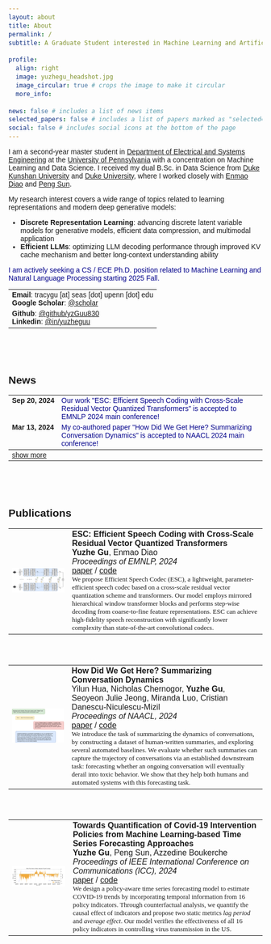 ```yaml
---
layout: about
title: About
permalink: /
subtitle: A Graduate Student interested in Machine Learning and Artificial Intelligence

profile:
  align: right
  image: yuzhegu_headshot.jpg
  image_circular: true # crops the image to make it circular
  more_info:

news: false # includes a list of news items
selected_papers: false # includes a list of papers marked as "selected={true}"
social: false # includes social icons at the bottom of the page
---
```


<div style="font-family: 'Georgia', sans-serif;">

  I am a second-year master student in <a href="https://www.ese.upenn.edu">Department of Electrical and Systems Engineering</a> at the <a href="https://www.upenn.edu">University of Pennsylvania</a> with a concentration on Machine Learning and Data Science. I received my dual B.Sc. in Data Science from <a href="https://www.dukekunshan.edu.cn">Duke Kunshan University</a> and <a href="https://www.duke.edu">Duke University</a>, where I worked closely with <a href="https://diaoenmao.com/">Enmao Diao</a> and <a href="https://scholars.duke.edu/person/Peng.Sun1">Peng Sun</a>.
  <br>

  <p>My research interest covers a wide range of topics related to learning representations and modern deep generative models:</p>
  <ul>
    <li><strong>Discrete Representation Learning</strong>: advancing discrete latent variable models for generative models, efficient data compression, and multimodal application</li>
    <li><strong>Efficient LLMs</strong>: optimizing LLM decoding performance through improved KV cache mechanism and better long-context understanding ability</li>
  </ul>

  <span style="color: darkblue;">I am actively seeking a CS / ECE Ph.D. position related to Machine Learning and Natural Language Processing starting 2025 Fall.</span>

  <table>
    <tr>
      <td>
        <strong>Email</strong>: tracygu [at] seas [dot] upenn [dot] edu<br>
        <strong>Google Scholar</strong>: <a href="https://scholar.google.com/citations?user=xdAB6asAAAAJ&hl=en">@scholar</a><br>
      </td>
    </tr>
    <tr>
      <td>
        <strong>Github</strong>: <a href="https://github.com/yzGuu830">@github/yzGuu830</a> <br>
        <strong>Linkedin</strong>: <a href="https://www.linkedin.com/in/yuzheguu">@in/yuzheguu</a><br>
      </td>
    </tr>
  </table>

  <br><br><br>

  <h2>News</h2>

  <style>
    /* Limit the horizontal length of the content cell */
    .content-cell {
      max-width: 600px;  /* Adjust this value to control the wrapping */
      word-wrap: break-word;  /* Ensures the text wraps within the max-width */
      display: inline-block;
      color: darkblue;
    }
  </style>

  <table>
    <tr>
      <td style="white-space: nowrap; vertical-align: top;"><strong>Sep 20, 2024  </strong></td>
      <td class="content-cell" id="content1">
        Our work "ESC: Efficient Speech Coding with Cross-Scale Residual Vector Quantized Transformers" is accepted to EMNLP 2024 main conference!
      </td>
    </tr>
    <tr>
      <td style="white-space: nowrap; vertical-align: top;"><strong>Mar 13, 2024  </strong></td>
      <td class="content-cell" id="content2">
        My co-authored paper "How Did We Get Here? Summarizing Conversation Dynamics" is accepted to NAACL 2024 main conference!
      </td>
    </tr>
    <tbody id="moreContent" style="display:none;">
      <tr>
        <td style="white-space: nowrap; vertical-align: top;"><strong>Jan 16, 2024  </strong></td>
        <td class="content-cell" id="content3">
          My independent study @DKU "Towards Quantification of Covid-19 Intervention Policies from Machine Learning-based Time Series Forecasting Approaches" got accepted to IEEE-ICC 2024!
        </td>
      </tr>
      <tr>
        <td style="white-space: nowrap; vertical-align: top;"><strong>May 26, 2023  </strong></td>
        <td class="content-cell" id="content4">
          🎉 Officially graduated from Duke Kunshan / Duke University!
        </td>
      </tr>
    </tbody>
    <!-- Show More/Show Less Link Inside the Table -->
    <tr>
      <td>
        <a href="#" id="toggleLink" onclick="toggleContent();" style="text-decoration: underline; cursor: pointer;">
          show more
        </a>
      </td>
      <td></td>
    </tr>
  </table>

  <script>
    function toggleContent() {
      event.preventDefault();

      const moreContent = document.getElementById('moreContent');
      const toggleLink = document.getElementById('toggleLink');
      
      // Toggle visibility of additional rows
      if (moreContent.style.display === 'none') {
        moreContent.style.display = 'table-row-group';
        toggleLink.innerText = 'show less';
      } else {
        moreContent.style.display = 'none';
        toggleLink.innerText = 'show more';
      }
    }
  </script>
  <br><br><br>


<h2>Publications</h2>

  <table>
    <tr>
      <td>
        <img src="../assets/img/publication_preview/esc.png" alt="Image description" width="200" style="margin-right: 80px;">
      </td>
      <td style="font-size: 16px; font-family: Georgia, sans-serif;">
        <strong>ESC: Efficient Speech Coding with Cross-Scale Residual Vector Quantized Transformers</strong><br>
        <strong>Yuzhe Gu</strong>, Enmao Diao<br>
        <em>Proceedings of EMNLP, 2024</em><br>
        <a href="https://arxiv.org/abs/2404.19441">paper</a> / <a href="https://github.com/yzGuu830/efficient-speech-codec">code</a> 
        <br>
        <div style="font-size: 13px; font-family: times, sans-serif">
        We propose Efficient Speech Codec (ESC), a lightweight, parameter-efficient speech codec based on a cross-scale residual vector quantization scheme and transformers. Our model employs mirrored hierarchical window transformer blocks and performs step-wise decoding from coarse-to-fine feature representations. ESC can achieve high-fidelity speech reconstruction with significantly lower complexity than state-of-the-art convolutional codecs.
        </div>
      </td>
    </tr>
  </table>

  <br><br>

  <table>
    <tr>
      <td>
        <img src="../assets/img/publication_preview/scd.png" alt="Image description" width="200" style="margin-right: 80px;">
      </td>
      <td style="font-size: 16px; font-family: Georgia, sans-serif;">
        <strong style="font-family: Georgia, sans-serif">How Did We Get Here? Summarizing Conversation Dynamics</strong><br>
        Yilun Hua, Nicholas Chernogor, <strong>Yuzhe Gu</strong>, Seoyeon Julie Jeong, Miranda Luo, Cristian Danescu-Niculescu-Mizil<br>
        <em>Proceedings of NAACL, 2024</em><br>
        <a href="https://arxiv.org/abs/2404.19007">paper</a> / <a href="https://github.com/CornellNLP/scd?tab=readme-ov-file">code</a> 
        <br>
        <div style="font-size: 13px; font-family: times, sans-serif">
        We introduce the task of summarizing the dynamics of conversations, by constructing a dataset of human-written summaries, and exploring several automated baselines. We evaluate whether such summaries can capture the trajectory of conversations via an established downstream task: forecasting whether an ongoing conversation will eventually derail into toxic behavior. We show that they help both humans and automated systems with this forecasting task.
        </div>
      </td>
    </tr>
  </table>

  <br><br>

  <table>
    <tr>
      <td>
        <img src="../assets/img/publication_preview/policy.png" alt="Image description" width="200" style="margin-right: 80px;">
      </td>
      <td style="font-size: 16px; font-family: Georgia, sans-serif;">
        <strong style="font-family: Georgia, sans-serif">Towards Quantification of Covid-19 Intervention Policies from Machine Learning-based Time Series Forecasting Approaches</strong><br>
        <strong>Yuzhe Gu</strong>, Peng Sun, Azzedine Boukerche<br>
        <em>Proceedings of IEEE International Conference on Communications (ICC), 2024</em><br>
        <a href="https://ieeexplore.ieee.org/document/10622693">paper</a> / <a href="https://github.com/yzGuu830/epic-quant">code</a> 
        <br>
        <div style="font-size: 13px; font-family: times, sans-serif">
        We design a policy-aware time series forecasting model to estimate COVID-19 trends by incorporating temporal information from 16 policy indicators. Through counterfactual analysis, we quantify the causal effect of indicators and propose two static metrics <em>lag period</em> and <em>average effect</em>. Our model verifies the effectiveness of all 16 policy indicators in controlling virus transmission in the US.
        </div>
      </td>
    </tr>
  </table>

</div>